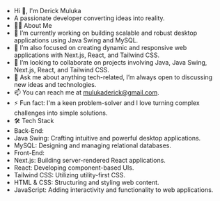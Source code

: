 - Hi 👋, I'm Derick Muluka
- A passionate developer converting ideas into reality.
- 👨‍💻 About Me
- 🔭 I’m currently working on building scalable and robust desktop applications using Java Swing and MySQL.
- 🌱 I’m also focused on creating dynamic and responsive web applications with Next.js, React, and Tailwind CSS.
- 👯 I’m looking to collaborate on projects involving Java, Java Swing, Next.js, React, and Tailwind CSS.
- 💬 Ask me about anything tech-related, I’m always open to discussing new ideas and technologies.
- 📫 You can reach me at mulukaderick@gmail.com.
- ⚡ Fun fact: I'm a keen problem-solver and I love turning complex challenges into simple solutions.
- 🛠 Tech Stack
- Back-End:
- Java Swing: Crafting intuitive and powerful desktop applications.
- MySQL: Designing and managing relational databases.
- Front-End:
- Next.js: Building server-rendered React applications.
- React: Developing component-based UIs.
- Tailwind CSS: Utilizing utility-first CSS.
- HTML & CSS: Structuring and styling web content.
- JavaScript: Adding interactivity and functionality to web applications.




